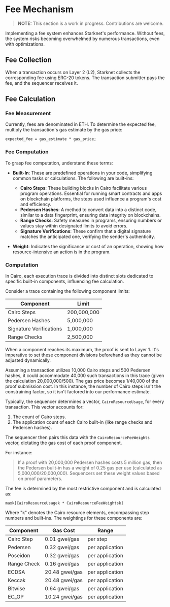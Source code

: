 # Fee Mechanism

> **NOTE:** This section is a work in progress. Contributions are welcome.

Implementing a fee system enhances Starknet's performance. Without fees, the system risks becoming overwhelmed by numerous transactions, even with optimizations.

## Fee Collection

When a transaction occurs on Layer 2 (L2), Starknet collects the corresponding fee using ERC-20 tokens. The transaction submitter pays the fee, and the sequencer receives it.

## Fee Calculation

### Fee Measurement

Currently, fees are denominated in ETH. To determine the expected fee, multiply the transaction's gas estimate by the gas price:

```
expected_fee = gas_estimate * gas_price;
```

### Fee Computation

To grasp fee computation, understand these terms:

- **Built-In**: These are predefined operations in your code, simplifying common tasks or calculations. The following are built-ins:

  - **Cairo Steps**: These building blocks in Cairo facilitate various program operations. Essential for running smart contracts and apps on blockchain platforms, the steps used influence a program's cost and efficiency.
  - **Pedersen Hashes**: A method to convert data into a distinct code, similar to a data fingerprint, ensuring data integrity on blockchains.
  - **Range Checks**: Safety measures in programs, ensuring numbers or values stay within designated limits to avoid errors.
  - **Signature Verifications**: These confirm that a digital signature matches the anticipated one, verifying the sender's authenticity.

- **Weight**: Indicates the significance or cost of an operation, showing how resource-intensive an action is in the program.

### Computation

In Cairo, each execution trace is divided into distinct slots dedicated to specific built-in components, influencing fee calculation.

Consider a trace containing the following component limits:

| Component               | Limit       |
| ----------------------- | ----------- |
| Cairo Steps             | 200,000,000 |
| Pedersen Hashes         | 5,000,000   |
| Signature Verifications | 1,000,000   |
| Range Checks            | 2,500,000   |

When a component reaches its maximum, the proof is sent to Layer 1. It's imperative to set these component divisions beforehand as they cannot be adjusted dynamically.

Assuming a transaction utilizes 10,000 Cairo steps and 500 Pedersen hashes, it could accommodate 40,000 such transactions in this trace (given the calculation 20,000,000/500). The gas price becomes 1/40,000 of the proof submission cost. In this instance, the number of Cairo steps isn't the constraining factor, so it isn't factored into our performance estimate.

Typically, the sequencer determines a vector, `CairoResourceUsage`, for every transaction. This vector accounts for:

1. The count of Cairo steps.
2. The application count of each Cairo built-in (like range checks and Pedersen hashes).

The sequencer then pairs this data with the `CairoResourceFeeWeights` vector, dictating the gas cost of each proof component.

For instance:

> If a proof with 20,000,000 Pedersen hashes costs 5 million gas, then the Pedersen built-in has a weight of 0.25 gas per use (calculated as 5,000,000/20,000,000). Sequencers set these weight values based on proof parameters.

The fee is determined by the most restrictive component and is calculated as:

```
maxk[CairoResourceUsagek * CairoResourceFeeWeightsk]
```

Where "k" denotes the Cairo resource elements, encompassing step numbers and built-ins. The weightings for these components are:

| Component   | Gas Cost       | Range           |
| ----------- | -------------- | --------------- |
| Cairo Step  | 0.01 gwei/gas  | per step        |
| Pedersen    | 0.32 gwei/gas  | per application |
| Poseidon    | 0.32 gwei/gas  | per application |
| Range Check | 0.16 gwei/gas  | per application |
| ECDSA       | 20.48 gwei/gas | per application |
| Keccak      | 20.48 gwei/gas | per application |
| Bitwise     | 0.64 gwei/gas  | per application |
| EC_OP       | 10.24 gwei/gas | per application |
